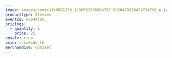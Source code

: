 ```yaml
---
image: images/comic1140891338_1836531566504757_6660479916439724799_n.jpg
producttype: Sleeves
eventId: mkb4XfKk_
pricings:
  - quantity: 1
    price: 25
onsale: true
asin: s-LoEcdv_t6
merchandise: comiket
---
```

